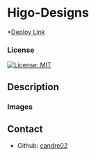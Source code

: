 # Higo-Designs
*[Deploy Link]()

### License 
[![License: MIT](https://img.shields.io/badge/License-MIT-yellow.svg)](https://opensource.org/licenses/MIT)

## Description


### Images



## Contact
* Github: [candre02](https://www.github.com/candre02)
